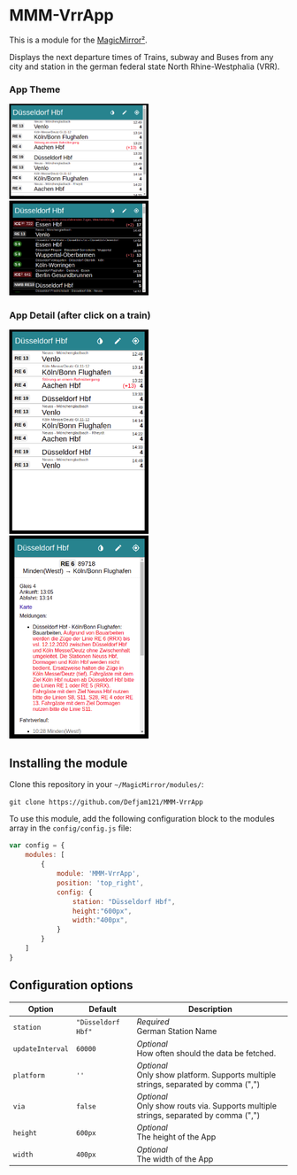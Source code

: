 # MMM-VrrApp
This is a module for the [MagicMirror²](https://github.com/MichMich/MagicMirror/).

Displays the next departure times of Trains, subway and Buses from any city and station in the german federal state North Rhine-Westphalia (VRR).

### App Theme

<p float="left">
  <img src="vrrApp_wide.png" width="50%" />
  <img src="vrrApp_dark.png" width="50%" /> 
</p>

### App Detail (after click on a train)
<p float="left">
  <img src="vrrApp_high.png" width="50%" />
  <img src="vrrApp_detail.png" width="50%" /> 
</p>

## Installing the module
Clone this repository in your `~/MagicMirror/modules/`:

`git clone https://github.com/Defjam121/MMM-VrrApp`


To use this module, add the following configuration block to the modules array in the `config/config.js` file:
```js
var config = {
    modules: [
        {
            module: 'MMM-VrrApp',
            position: 'top_right',
            config: {
                station: "Düsseldorf Hbf",
                height:"600px",
		        width:"400px",
            }
        }
    ]
}
```

## Configuration options

| **Option** | **Default** | **Description** |
| --- | --- | --- |
| `station` | `"Düsseldorf Hbf"` | *Required* <br/>German Station Name
| `updateInterval` |  `60000` |*Optional* <br/>How often should the data be fetched. 
| `platform` | `''` | *Optional* <br/> Only show platform. Supports multiple strings, separated by comma (",")
| `via` | `false` | *Optional* <br/> Only show routs via. Supports multiple strings, separated by comma (",")
| `height` | `600px` | *Optional* <br/> The height of the App
| `width` | `400px` | *Optional* <br/> The width of the App